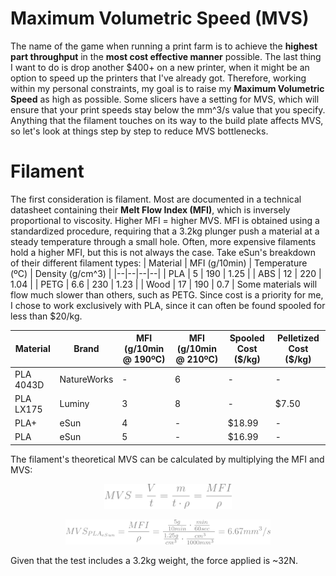 # Maximum Volumetric Speed (MVS)
The name of the game when running a print farm is to achieve the **highest part throughput** in the **most cost effective manner** possible. The last thing I want to do is drop another $400+ on a new printer, when it might be an option to speed up the printers that I've already got. Therefore, working within my personal constraints, my goal is to raise my **Maximum Volumetric Speed** as high as possible. Some slicers have a setting for MVS, which will ensure that your print speeds stay below the mm^3/s value that you specify. Anything that the filament touches on its way to the build plate affects MVS, so let's look at things step by step to reduce MVS bottlenecks.

# Filament
The first consideration is filament. Most are documented in a technical datasheet containing their **Melt Flow Index (MFI)**, which is inversely proportional to viscosity. Higher MFI = higher MVS. MFI is obtained using a standardized procedure, requiring that a 3.2kg plunger push a material at a steady temperature through a small hole. Often, more expensive filaments hold a higher MFI, but this is not always the case. Take eSun's breakdown of their different filament types:
| Material | MFI (g/10min) | Temperature (ºC) | Density (g/cm^3) |
|--|--|--|--|
| PLA | 5 | 190 | 1.25 |
| ABS | 12 | 220 | 1.04 |
| PETG | 6.6 | 230 | 1.23 |
| Wood | 17 | 190 | 0.7 |
Some materials will flow much slower than others, such as PETG. Since cost is a priority for me, I chose to work exclusively with PLA, since it can often be found spooled for less than $20/kg.

| Material | Brand | MFI (g/10min @ 190ºC) | MFI (g/10min @ 210ºC) |  Spooled Cost ($/kg) | Pelletized Cost ($/kg) |
|--|--|--|--|--|--|
| PLA 4043D | NatureWorks | - | 6 | - | - |
| PLA LX175 | Luminy | 3 | 8 | - | $7.50 |
| PLA+ | eSun | 4 | - | $18.99 | - |
| PLA | eSun | 5 | - | $16.99 | - |

The filament's theoretical MVS can be calculated by multiplying the MFI and MVS:
<p align="center"><img src="filamentMVS.svg" alt="MVS=V/t=m/(d*t)=MFI*d" height="40"/></p>
<p align="center"><img src="esunPLAMVS.svg" alt="esunPLAMVS" height="40"/></p>
Given that the test includes a 3.2kg weight, the force applied is ~32N. 
